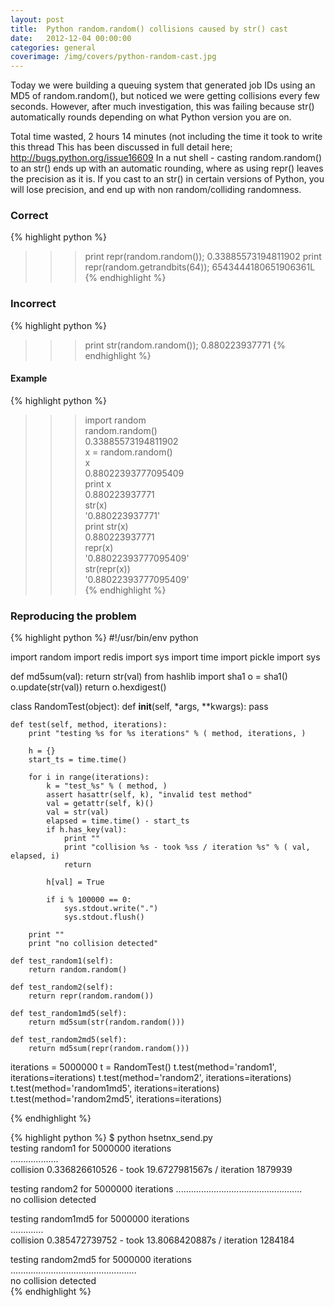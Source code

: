 ```yaml
---
layout: post
title:  Python random.random() collisions caused by str() cast
date:   2012-12-04 00:00:00
categories: general
coverimage: /img/covers/python-random-cast.jpg
---
```



Today we were building a queuing system that generated job IDs using an MD5 of random.random(), but noticed we were getting collisions every few seconds. However, after much investigation, this was failing because str() automatically rounds depending on what Python version you are on. 

Total time wasted, 2 hours 14 minutes (not including the time it took to write this thread  This has been discussed in full detail here; <http://bugs.python.org/issue16609> In a nut shell - casting random.random() to an str() ends up with an automatic rounding, where as using repr() leaves the precision as it is. If you cast to an str() in certain versions of Python, you will lose precision, and end up with non random/colliding randomness. 

### Correct

{% highlight python %}
>>> print repr(random.random());
0.33885573194811902
>>> print repr(random.getrandbits(64));
6543444180651906361L
{% endhighlight %}

### Incorrect

{% highlight python %}
>>> print str(random.random());
0.880223937771
{% endhighlight %}

#### Example

{% highlight python %}
>>> import random  
>>> random.random()  
0.33885573194811902  
>>> x = random.random()  
>>> x  
0.88022393777095409  
>>> print x  
0.880223937771  
>>> str(x)  
'0.880223937771'  
>>> print str(x)  
0.880223937771  
>>> repr(x)  
'0.88022393777095409'  
>>> str(repr(x))  
'0.88022393777095409'  
{% endhighlight %}

### Reproducing the problem

{% highlight python %}
#!/usr/bin/env python

import random
import redis
import sys
import time
import pickle
import sys

def md5sum(val):
    return str(val)
    from hashlib import sha1
    o = sha1()
    o.update(str(val))
    return o.hexdigest()

class RandomTest(object):
    def __init__(self, *args, **kwargs):
        pass

    def test(self, method, iterations):
        print "testing %s for %s iterations" % ( method, iterations, )

        h = {}
        start_ts = time.time()

        for i in range(iterations):
            k = "test_%s" % ( method, )
            assert hasattr(self, k), "invalid test method"
            val = getattr(self, k)()
            val = str(val)
            elapsed = time.time() - start_ts
            if h.has_key(val):
                print ""
                print "collision %s - took %ss / iteration %s" % ( val, elapsed, i)
                return

            h[val] = True

            if i % 100000 == 0:
                sys.stdout.write(".")
                sys.stdout.flush()

        print ""
        print "no collision detected"

    def test_random1(self):
        return random.random()

    def test_random2(self):
        return repr(random.random())

    def test_random1md5(self):
        return md5sum(str(random.random()))

    def test_random2md5(self):
        return md5sum(repr(random.random()))

iterations = 5000000
t = RandomTest()
t.test(method='random1', iterations=iterations)
t.test(method='random2', iterations=iterations)
t.test(method='random1md5', iterations=iterations)
t.test(method='random2md5', iterations=iterations)

{% endhighlight %}

{% highlight python %}
$ python hsetnx_send.py  
testing random1 for 5000000 iterations  
...................  
collision 0.336826610526 - took 19.6727981567s / iteration 1879939  

testing random2 for 5000000 iterations
..................................................  
no collision detected  

testing random1md5 for 5000000 iterations  
.............  
collision 0.385472739752 - took 13.8068420887s / iteration 1284184  

testing random2md5 for 5000000 iterations  
..................................................  
no collision detected  
{% endhighlight %}